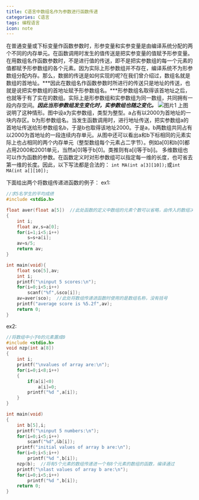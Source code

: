 ```yaml
---
title: C语言中数组名作为参数进行函数传递
categories: C语言
tags: 编程语言
icon: note
---
```



在普通变量或下标变量作函数参数时，形参变量和实参变量是由编译系统分配的两个不同的内存单元。在函数调用时发生的值传送是把实参变量的值赋予形参变量。在用数组名作函数参数时，不是进行值的传送，即不是把实参数组的每一个元素的值都赋予形参数组的各个元素。因为实际上形参数组并不存在，编译系统不为形参数组分配内存。那么，数据的传送是如何实现的呢?在我们曾介绍过，数组名就是数组的首地址。***因此在数组名作函数参数时所进行的传送只是地址的传送，也就是说把实参数组的首地址赋予形参数组名。***形参数组名取得该首地址之后，也就等于有了实在的数组。实际上是形参数组和实参数组为同一数组，共同拥有一段内存空间。***因此当形参数组发生变化时，实参数组也随之变化。***
![图片1](http://c.biancheng.net/cpp/uploads/allimg/120129/343dfgdgd645ccvnbm.gif?_=5778318)
上图说明了这种情形。图中设a为实参数组，类型为整型。a占有以2000为首地址的一块内存区。b为形参数组名。当发生函数调用时，进行地址传送，把实参数组a的首地址传送给形参数组名b，于是b也取得该地址2000。于是a，b两数组共同占有以2000为首地址的一段连续内存单元。从图中还可以看出a和b下标相同的元素实际上也占相同的两个内存单元（整型数组每个元素占二字节）。例如a[0]和b[0]都占用2000和2001单元，当然a[0]等于b[0]。类推则有a[i]等于b[i]。
多维数组也可以作为函数的参数。在函数定义时对形参数组可以指定每一维的长度，也可省去第一维的长度。因此，以下写法都是合法的：
`int MA(int a[3][10]);`或`int MA(int a[][10]);`

下面给出两个将数组传递进函数的例子：
ex1:
``` c
//求5名学生的平均成绩
#include <stdio.h>

float aver(float a[5])  //此处函数的定义中数组的元素个数可以省略，由传入的数组决定
{
    int i;
    float av,s=a[0];
    for(i=1;i<5;i++)
        s=s+a[i];
    av=s/5;
    return av;
}

int main(void){
    float sco[5],av;
    int i;
    printf("\ninput 5 scores:\n");
    for(i=0;i<5;i++)
        scanf("%f",&sco[i]);
    av=aver(sco);  //此处将数组传递进函数时使用的是数组名称，没有括号
    printf("average score is %5.2f",av);
    return 0;
}
```
ex2:
``` c
//将数组中小于0的元素置成0
#include <stdio.h>
void nzp(int a[8])
{
    int i;
    printf("\nvalues of array are:\n");
    for(i=0;i<8;i++)
    {
        if(a[i]<0)
            a[i]=0;
        printf("%d ",a[i]);
    }
}

int main(void)
{
    int b[5],i;
    printf("\ninput 5 numbers:\n");
    for(i=0;i<5;i++)
        scanf("%d",&b[i]);
    printf("initial values of array b are:\n");
    for(i=0;i<5;i++)
        printf("%d ",b[i]);
    nzp(b);  //将有5个元素的数组传递进一个有8个元素的数组的函数，编译通过
    printf("\nlast values of array b are:\n");
    for(i=0;i<5;i++)
        printf("%d ",b[i]);
    return 0;
}
```





